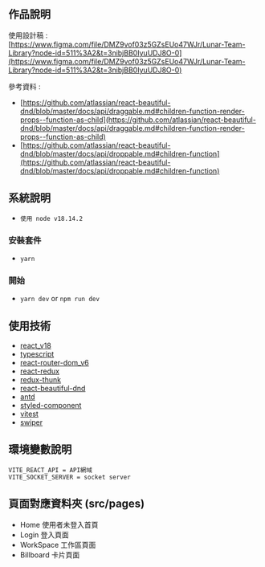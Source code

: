 ## 作品說明

使用設計稿 : [https://www.figma.com/file/DMZ9vof03z5GZsEUo47WJr/Lunar-Team-Library?node-id=511%3A2&t=3nibjBB0IyuUDJ8O-0](https://www.figma.com/file/DMZ9vof03z5GZsEUo47WJr/Lunar-Team-Library?node-id=511%3A2&t=3nibjBB0IyuUDJ8O-0)

參考資料 :

- [https://github.com/atlassian/react-beautiful-dnd/blob/master/docs/api/draggable.md#children-function-render-props--function-as-child](https://github.com/atlassian/react-beautiful-dnd/blob/master/docs/api/draggable.md#children-function-render-props--function-as-child)
- [https://github.com/atlassian/react-beautiful-dnd/blob/master/docs/api/droppable.md#children-function](https://github.com/atlassian/react-beautiful-dnd/blob/master/docs/api/droppable.md#children-function)

## 系統說明

- `使用 node v18.14.2`

### 安裝套件

- `yarn`

### 開始

- `yarn dev`  or  `npm run dev`



## 使用技術

- [react_v18](https://zh-hant.reactjs.org/)
- [typescript](https://www.typescriptlang.org/)
- [react-router-dom_v6](https://reactrouter.com/en/main)
- [react-redux](https://react-redux.js.org/)
- [redux-thunk](https://github.com/reduxjs/redux-thunk)
- [react-beautiful-dnd](https://github.com/atlassian/react-beautiful-dnd)
- [antd](https://ant.design/docs/react/introduce)
- [styled-component](https://styled-components.com/)
- [vitest](https://cn.vitest.dev/api/)
- [swiper](https://swiperjs.com/react)

## 環境變數說明

```env
VITE_REACT_API = API網域
VITE_SOCKET_SERVER = socket server 
```

## 頁面對應資料夾 (src/pages)
- Home 使用者未登入首頁
- Login 登入頁面
- WorkSpace 工作區頁面
- Billboard 卡片頁面
